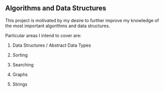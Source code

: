 Algorithms and Data Structures
------------------------------

This project is motivated by my desire to further improve my knowledge of the most important algorithms and data structures.

Particular areas I intend to cover are:

1. Data Structures / Abstract Data Types

2. Sorting

3. Searching

4. Graphs

5. Strings
